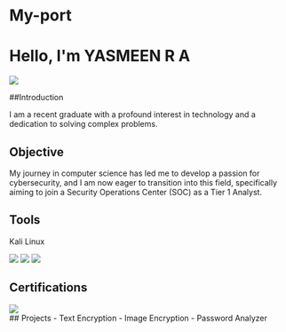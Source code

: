 # My-port
# Hello, I'm YASMEEN R A
<a href="https://linkedin.com/yasmeenra"><img src="https://img.shields.io/badge/-LinkedIn-0072b1?&style=for-the-badge&logo=linkedin&logoColor=white" /></a>

##Introduction

I am a recent graduate with a profound interest in technology and a dedication to solving complex problems.

## Objective
My journey in computer science has led me to develop a passion for cybersecurity, and I am now eager to transition into this field, specifically aiming to join a Security Operations Center (SOC) as a Tier 1 Analyst.


## Tools
Kali Linux 
<div><img src="https://img.shields.io/badge/-Kali%20Linux%20Tool-FF0000?&style=for-the-badge&logo=kalilinux https://www.kali.org/"/>
       <img src="https://img.shields.io/badge/-Metasploit%20Tool-FF0000?&style=for-the-badge&logo=metasploit https://www.metasploit.com/"/>
       <img src="https://img.shields.io/badge/-Nmap%20Tool-FF0000?&style=for-the-badge&logo=nmap https://nmap.org/"/>
</div>


## Certifications
<div><img src="https://img.shields.io/badge/-Cisco%20Introduction%20to%20Cybersecurity%20Course-FF0000?&style=for-the-badge https://www.cisco.com/c/en/us/products/security/intro-cybersecurity/index.html/">
</div>

</div>
## Projects
- Text Encryption
- Image Encryption
- Password Analyzer
